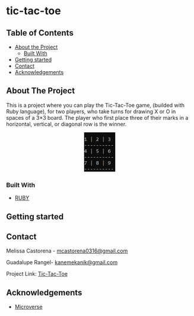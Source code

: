 # tic-tac-toe

## Table of Contents

* [About the Project](#about-the-project)
  * [Built With](#built-with)
* [Getting started](#Getting-started)
* [Contact](#contact)
* [Acknowledgements](#acknowledgements)

<!-- ABOUT THE PROJECT -->
## About The Project

This is a project where you can play the Tic-Tac-Toe game, (builded with Ruby language), for two players, who take turns for drawing X or O in spaces of a 3×3 board. The player who first place three of their marks in a horizontal, vertical, or diagonal row is the winner. 


<div align="center"><img src="Images/board-pic.jpg"></div>

### Built With

* [RUBY]()

## Getting started


<!-- CONTACT -->
## Contact

Melissa Castorena - mcastorena0316@gmail.com

Guadalupe Rangel- kanemekanik@gmail.com

Project Link: [Tic-Tac-Toe]()



<!-- ACKNOWLEDGEMENTS -->
## Acknowledgements

* [Microverse](https://www.microverse.org/)